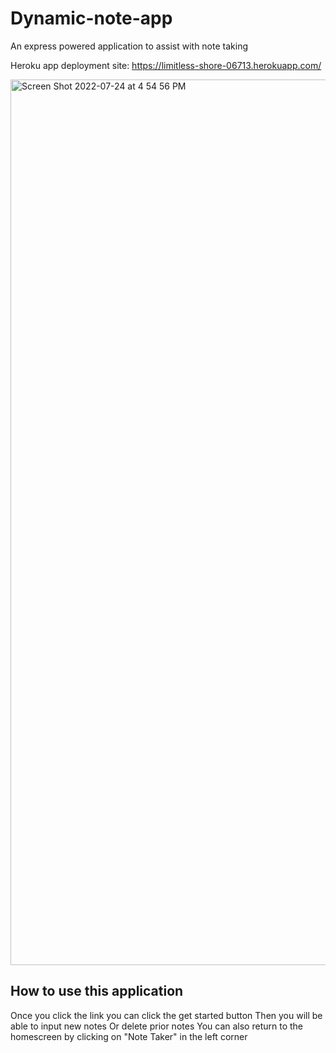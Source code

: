 # Dynamic-note-app
An express powered application to assist with note taking

Heroku app deployment site:
https://limitless-shore-06713.herokuapp.com/


<img width="1417" alt="Screen Shot 2022-07-24 at 4 54 56 PM" src="https://user-images.githubusercontent.com/105159702/180665520-abbc9420-7cac-442d-bc8c-eae1e1d4c424.png">


## How to use this application
Once you click the link you can click the get started button
Then you will be able to input new notes
Or delete prior notes
You can also return to the homescreen by clicking on "Note Taker" in the left corner


